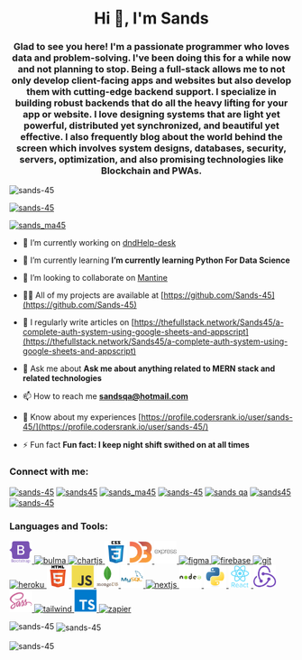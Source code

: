 <h1 align="center">Hi 👋, I'm Sands</h1>
<h3 align="center">Glad to see you here! I'm a passionate programmer who loves data and problem-solving. I've been doing this for a while now and not planning to stop. Being a full-stack allows me to not only develop client-facing apps and websites but also develop them with cutting-edge backend support. I specialize in building robust backends that do all the heavy lifting for your app or website. I love designing systems that are light yet powerful, distributed yet synchronized, and beautiful yet effective. I also frequently blog about the world behind the screen which involves system designs, databases, security, servers, optimization, and also promising technologies like Blockchain and PWAs.</h3>

<p align="left"> <img src="https://komarev.com/ghpvc/?username=sands-45&label=Profile%20views&color=0e75b6&style=flat" alt="sands-45" /> </p>

<p align="left"> <a href="https://github.com/ryo-ma/github-profile-trophy"><img src="https://github-profile-trophy.vercel.app/?username=sands-45" alt="sands-45" /></a> </p>

<p align="left"> <a href="https://twitter.com/sands_ma45" target="blank"><img src="https://img.shields.io/twitter/follow/sands_ma45?logo=twitter&style=for-the-badge" alt="sands_ma45" /></a> </p>

- 🔭 I’m currently working on [dndHelp-desk](https://github.com/dndHelp-Desk)

- 🌱 I’m currently learning **I’m currently learning Python For Data Science**

- 👯 I’m looking to collaborate on [Mantine](https://ui.mantine.dev/)

- 👨‍💻 All of my projects are available at [https://github.com/Sands-45](https://github.com/Sands-45)

- 📝 I regularly write articles on [https://thefullstack.network/Sands45/a-complete-auth-system-using-google-sheets-and-appscript](https://thefullstack.network/Sands45/a-complete-auth-system-using-google-sheets-and-appscript)

- 💬 Ask me about **Ask me about anything related to MERN stack and related technologies**

- 📫 How to reach me **sandsqa@hotmail.com**

- 📄 Know about my experiences [https://profile.codersrank.io/user/sands-45/](https://profile.codersrank.io/user/sands-45/)

- ⚡ Fun fact **Fun fact: I keep night shift swithed on at all times**

<h3 align="left">Connect with me:</h3>
<p align="left">
<a href="https://codepen.io/sands-45" target="blank"><img align="center" src="https://raw.githubusercontent.com/rahuldkjain/github-profile-readme-generator/master/src/images/icons/Social/codepen.svg" alt="sands-45" height="30" width="40" /></a>
<a href="https://dev.to/sands45" target="blank"><img align="center" src="https://raw.githubusercontent.com/rahuldkjain/github-profile-readme-generator/master/src/images/icons/Social/devto.svg" alt="sands45" height="30" width="40" /></a>
<a href="https://twitter.com/sands_ma45" target="blank"><img align="center" src="https://raw.githubusercontent.com/rahuldkjain/github-profile-readme-generator/master/src/images/icons/Social/twitter.svg" alt="sands_ma45" height="30" width="40" /></a>
<a href="https://linkedin.com/in/sands-45" target="blank"><img align="center" src="https://raw.githubusercontent.com/rahuldkjain/github-profile-readme-generator/master/src/images/icons/Social/linked-in-alt.svg" alt="sands-45" height="30" width="40" /></a>
<a href="https://stackoverflow.com/users/sands qa" target="blank"><img align="center" src="https://raw.githubusercontent.com/rahuldkjain/github-profile-readme-generator/master/src/images/icons/Social/stack-overflow.svg" alt="sands qa" height="30" width="40" /></a>
<a href="https://www.hackerrank.com/sands45" target="blank"><img align="center" src="https://raw.githubusercontent.com/rahuldkjain/github-profile-readme-generator/master/src/images/icons/Social/hackerrank.svg" alt="sands45" height="30" width="40" /></a>
<a href="https://discord.gg/sands-45" target="blank"><img align="center" src="https://raw.githubusercontent.com/rahuldkjain/github-profile-readme-generator/master/src/images/icons/Social/discord.svg" alt="sands-45" height="30" width="40" /></a>
</p>

<h3 align="left">Languages and Tools:</h3>
<p align="left"> <a href="https://getbootstrap.com" target="_blank" rel="noreferrer"> <img src="https://raw.githubusercontent.com/devicons/devicon/master/icons/bootstrap/bootstrap-plain-wordmark.svg" alt="bootstrap" width="40" height="40"/> </a> <a href="https://bulma.io/" target="_blank" rel="noreferrer"> <img src="https://raw.githubusercontent.com/gilbarbara/logos/804dc257b59e144eaca5bc6ffd16949752c6f789/logos/bulma.svg" alt="bulma" width="40" height="40"/> </a> <a href="https://www.chartjs.org" target="_blank" rel="noreferrer"> <img src="https://www.chartjs.org/media/logo-title.svg" alt="chartjs" width="40" height="40"/> </a> <a href="https://www.w3schools.com/css/" target="_blank" rel="noreferrer"> <img src="https://raw.githubusercontent.com/devicons/devicon/master/icons/css3/css3-original-wordmark.svg" alt="css3" width="40" height="40"/> </a> <a href="https://d3js.org/" target="_blank" rel="noreferrer"> <img src="https://raw.githubusercontent.com/devicons/devicon/master/icons/d3js/d3js-original.svg" alt="d3js" width="40" height="40"/> </a> <a href="https://expressjs.com" target="_blank" rel="noreferrer"> <img src="https://raw.githubusercontent.com/devicons/devicon/master/icons/express/express-original-wordmark.svg" alt="express" width="40" height="40"/> </a> <a href="https://www.figma.com/" target="_blank" rel="noreferrer"> <img src="https://www.vectorlogo.zone/logos/figma/figma-icon.svg" alt="figma" width="40" height="40"/> </a> <a href="https://firebase.google.com/" target="_blank" rel="noreferrer"> <img src="https://www.vectorlogo.zone/logos/firebase/firebase-icon.svg" alt="firebase" width="40" height="40"/> </a> <a href="https://git-scm.com/" target="_blank" rel="noreferrer"> <img src="https://www.vectorlogo.zone/logos/git-scm/git-scm-icon.svg" alt="git" width="40" height="40"/> </a> <a href="https://heroku.com" target="_blank" rel="noreferrer"> <img src="https://www.vectorlogo.zone/logos/heroku/heroku-icon.svg" alt="heroku" width="40" height="40"/> </a> <a href="https://www.w3.org/html/" target="_blank" rel="noreferrer"> <img src="https://raw.githubusercontent.com/devicons/devicon/master/icons/html5/html5-original-wordmark.svg" alt="html5" width="40" height="40"/> </a> <a href="https://developer.mozilla.org/en-US/docs/Web/JavaScript" target="_blank" rel="noreferrer"> <img src="https://raw.githubusercontent.com/devicons/devicon/master/icons/javascript/javascript-original.svg" alt="javascript" width="40" height="40"/> </a> <a href="https://www.mongodb.com/" target="_blank" rel="noreferrer"> <img src="https://raw.githubusercontent.com/devicons/devicon/master/icons/mongodb/mongodb-original-wordmark.svg" alt="mongodb" width="40" height="40"/> </a> <a href="https://www.mysql.com/" target="_blank" rel="noreferrer"> <img src="https://raw.githubusercontent.com/devicons/devicon/master/icons/mysql/mysql-original-wordmark.svg" alt="mysql" width="40" height="40"/> </a> <a href="https://nextjs.org/" target="_blank" rel="noreferrer"> <img src="https://cdn.worldvectorlogo.com/logos/nextjs-2.svg" alt="nextjs" width="40" height="40"/> </a> <a href="https://nodejs.org" target="_blank" rel="noreferrer"> <img src="https://raw.githubusercontent.com/devicons/devicon/master/icons/nodejs/nodejs-original-wordmark.svg" alt="nodejs" width="40" height="40"/> </a> <a href="https://www.python.org" target="_blank" rel="noreferrer"> <img src="https://raw.githubusercontent.com/devicons/devicon/master/icons/python/python-original.svg" alt="python" width="40" height="40"/> </a> <a href="https://reactjs.org/" target="_blank" rel="noreferrer"> <img src="https://raw.githubusercontent.com/devicons/devicon/master/icons/react/react-original-wordmark.svg" alt="react" width="40" height="40"/> </a> <a href="https://redux.js.org" target="_blank" rel="noreferrer"> <img src="https://raw.githubusercontent.com/devicons/devicon/master/icons/redux/redux-original.svg" alt="redux" width="40" height="40"/> </a> <a href="https://sass-lang.com" target="_blank" rel="noreferrer"> <img src="https://raw.githubusercontent.com/devicons/devicon/master/icons/sass/sass-original.svg" alt="sass" width="40" height="40"/> </a> <a href="https://tailwindcss.com/" target="_blank" rel="noreferrer"> <img src="https://www.vectorlogo.zone/logos/tailwindcss/tailwindcss-icon.svg" alt="tailwind" width="40" height="40"/> </a> <a href="https://www.typescriptlang.org/" target="_blank" rel="noreferrer"> <img src="https://raw.githubusercontent.com/devicons/devicon/master/icons/typescript/typescript-original.svg" alt="typescript" width="40" height="40"/> </a> <a href="https://zapier.com" target="_blank" rel="noreferrer"> <img src="https://www.vectorlogo.zone/logos/zapier/zapier-icon.svg" alt="zapier" width="40" height="40"/> </a> </p>

<p><img align="left" src="https://github-readme-stats.vercel.app/api/top-langs?username=sands-45&show_icons=true&locale=en&layout=compact" alt="sands-45" /></p>

<p>&nbsp;<img align="center" src="https://github-readme-stats.vercel.app/api?username=sands-45&show_icons=true&locale=en" alt="sands-45" /></p>

<p><img align="center" src="https://github-readme-streak-stats.herokuapp.com/?user=sands-45&" alt="sands-45" /></p>
